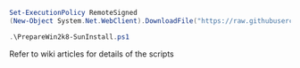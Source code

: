 
```Powershell
Set-ExecutionPolicy RemoteSigned
(New-Object System.Net.WebClient).DownloadFile("https://raw.githubusercontent.com/trgint/trg.ps1.scripts/master/PrepareWin2k8-SunInstall.ps1","PrepareWin2k8-SunInstall.ps1")

.\PrepareWin2k8-SunInstall.ps1
```

Refer to wiki articles for details of the scripts